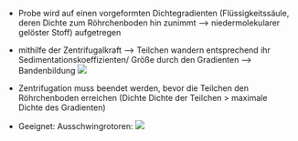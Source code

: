 - Probe wird auf einen vorgeformten Dichtegradienten (Flüssigkeitssäule, deren Dichte zum Röhrchenboden hin zunimmt --> niedermolekularer gelöster Stoff) aufgetregen 
- mithilfe der Zentrifugalkraft --> Teilchen wandern entsprechend ihr Sedimentationskoeffizienten/ Größe durch den Gradienten --> Bandenbildung 
![](Pasted%20image%2020241008160207.png)

- Zentrifugation muss beendet werden, bevor die Teilchen den Röhrchenboden erreichen (Dichte Dichte der Teilchen > maximale Dichte des Gradienten)

- Geeignet: Ausschwingrotoren:
![](Pasted%20image%2020241008160928.png)
